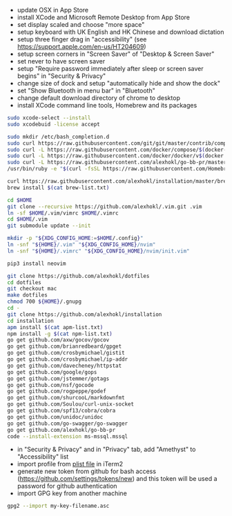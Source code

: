 - update OSX in App Store
- install XCode and Microsoft Remote Desktop from App Store
- set display scaled and choose "more space"
- setup keyboard with UK English and HK Chinese and download dictation
- setup three finger drag in "accessibility" (see https://support.apple.com/en-us/HT204609)
- setup screen corners in "Screen Saver" of "Desktop & Screen Saver"
- set never to have screen saver
- setup "Require password immediately after sleep or screen saver begins" in "Security & Privacy"
- change size of dock and setup "automatically hide and show the dock"
- set "Show Bluetooth in menu bar" in "Bluetooth"
- change default download directory of chrome to desktop
- install XCode command line tools, Homebrew and its packages

```sh
sudo xcode-select --install
sudo xcodebuid -license accept

sudo mkdir /etc/bash_completion.d
sudo curl https://raw.githubusercontent.com/git/git/master/contrib/completion/git-completion.bash -o /etc/bash_completion.d/git-completion.bash
sudo curl -L https://raw.githubusercontent.com/docker/compose/$(docker-compose version --short)/contrib/completion/bash/docker-compose -o /etc/bash_completion.d/docker-compose
sudo curl -L https://raw.githubusercontent.com/docker/docker/v$(docker version -f {{.Client.Version}})/contrib/completion/bash/docker -o /etc/bash_completion.d/docker
sudo curl -L https://raw.githubusercontent.com/alexhokl/go-bb-pr/master/go-bb-pr-completion.bash -o /etc/bash_completion.d/go-bb-pr-completion.bash
/usr/bin/ruby -e "$(curl -fsSL https://raw.githubusercontent.com/Homebrew/install/master/install)"

curl https://raw.githubusercontent.com/alexhokl/installation/master/brew-list.txt -o brew-list.txt
brew install $(cat brew-list.txt)

cd $HOME
git clone --recursive https://github.com/alexhokl/.vim.git .vim
ln -sf $HOME/.vim/vimrc $HOME/.vimrc
cd $HOME/.vim
git submodule update --init

mkdir -p "${XDG_CONFIG_HOME:=$HOME/.config}"
ln -snf "${HOME}/.vim" "${XDG_CONFIG_HOME}/nvim"
ln -snf "${HOME}/.vimrc" "${XDG_CONFIG_HOME}/nvim/init.vim"

pip3 install neovim

git clone https://github.com/alexhokl/dotfiles
cd dotfiles
git checkout mac
make dotfiles
chmod 700 ${HOME}/.gnupg
cd -
git clone https://github.com/alexhokl/installation
cd installation
apm install $(cat apm-list.txt)
npm install -g $(cat npm-list.txt)
go get github.com/axw/gocov/gocov
go get github.com/brianredbeard/gpget
go get github.com/crosbymichael/gistit
go get github.com/crosbymichael/ip-addr
go get github.com/davecheney/httpstat
go get github.com/google/gops
go get github.com/jstemmer/gotags
go get github.com/nsf/gocode
go get github.com/rogpeppe/godef
go get github.com/shurcooL/markdownfmt
go get github.com/Soulou/curl-unix-socket
go get github.com/spf13/cobra/cobra
go get github.com/unidoc/unidoc
go get github.com/go-swagger/go-swagger
go get github.com/alexhokl/go-bb-pr
code --install-extension ms-mssql.mssql
```

- in "Security & Privacy" and in "Privacy" tab, add "Amethyst" to "Accessibility" list
- import profile from [plist file](https://github.com/alexhokl/dotfiles/blob/master/com.googlecode.iterm2.plist) in iTerm2
- generate new token from github for bash access (https://github.com/settings/tokens/new) and this token will be used a password for github authentication
- import GPG key from another machine

```sh
gpg2 --import my-key-filename.asc
```
